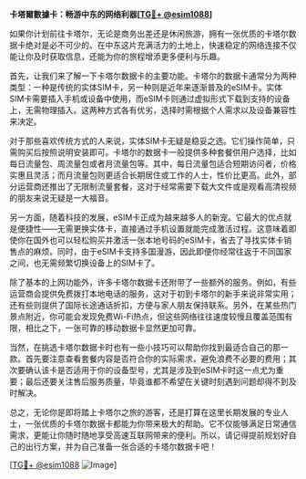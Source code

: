 **卡塔爾數據卡：畅游中东的网络利器[[TG💪+ @esim1088](https://t.me/s/esim1088)]**

如果你计划前往卡塔尔，无论是商务出差还是休闲旅游，拥有一张优质的卡塔尔数据卡绝对是必不可少的。在中东这片充满活力的土地上，快速稳定的网络连接不仅能让你及时获取信息，还能为你的旅程增添更多便利与乐趣。

首先，让我们来了解一下卡塔尔数据卡的主要功能。卡塔尔的数据卡通常分为两种类型：一种是传统的实体SIM卡，另一种则是近年来逐渐普及的eSIM卡。实体SIM卡需要插入手机或设备中使用，而eSIM卡则通过虚拟形式下载到支持的设备上，无需物理插入。这两种方式各有优劣，选择时需根据个人需求以及设备兼容性来决定。

对于那些喜欢传统方式的人来说，实体SIM卡无疑是稳妥之选。它们操作简单，只需购买后按照说明安装即可。卡塔尔的数据卡一般提供多种套餐供用户选择，比如每日流量包、周流量包或者月流量包等。其中，每日流量包适合短期访问者，价格实惠且灵活；而月流量包则更适合长期居住或工作的人士，性价比更高。此外，部分运营商还推出了无限制流量套餐，这对于经常需要下载大文件或是观看高清视频的朋友来说无疑是一大福音。

另一方面，随着科技的发展，eSIM卡正成为越来越多人的新宠。它最大的优点就是便捷性——无需更换实体卡，直接通过手机设置就能完成激活过程。这意味着即使你在国外也可以轻松购买并激活一张本地号码的eSIM卡，省去了寻找实体卡销售点的麻烦。同时，由于eSIM卡支持多国漫游，因此即便你经常往返于不同国家之间，也无需频繁切换设备上的SIM卡了。

除了基本的上网功能外，许多卡塔尔数据卡还附带了一些额外的服务。例如，有些运营商会提供免费拨打本地电话的服务，这对于初到卡塔尔的新手来说非常实用；还有些则提供了国际长途通话折扣，方便与家人朋友保持联系。另外，在某些热门景点附近，你可能会发现免费Wi-Fi热点，但这些网络往往速度较慢且覆盖范围有限，相比之下，一张可靠的移动数据卡显然更加可靠。

当然，在挑选卡塔尔数据卡时也有一些小技巧可以帮助你找到最适合自己的那一款。首先要注意查看套餐内容是否符合你的实际需求，避免浪费不必要的费用；其次要确认该卡是否适用于你的设备型号，尤其是涉及到eSIM卡时这一点尤为重要；最后还要关注售后服务质量，毕竟谁都不希望在关键时刻遇到问题却得不到及时解决。

总之，无论你是即将踏上卡塔尔之旅的游客，还是打算在这里长期发展的专业人士，一张优质的卡塔尔数据卡都能为你带来极大的帮助。它不仅能够满足日常通信需求，更能让你随时随地享受高速互联网带来的便利。所以，请记得提前规划好自己的出行方案，并为自己准备一张合适的卡塔尔数据卡吧！

[[TG💪+ @esim1088](https://t.me/s/esim1088) ![Image](https://i.postimg.cc/4NQfJmqS/Snipaste-2025-05-13-00-14-12.png)]